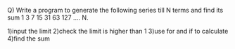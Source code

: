 Q) Write a program to generate the following series till 
N terms and find its sum
            1 3 7 15 31 63 127 …. N.
            
1)input the limit
2)check the limit is higher than 1
3)use for and if to calculate
4)find the sum
